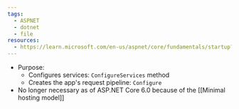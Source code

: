 ```yaml
---
tags:
  - ASPNET
  - dotnet
  - file
resources:
  - https://learn.microsoft.com/en-us/aspnet/core/fundamentals/startup?preserve-view=true&view=aspnetcore-5.0
---
```

- Purpose:
	- Configures services: `ConfigureServices` method
	- Creates the app's request pipeline: `Configure`
- No longer necessary as of ASP.NET Core 6.0 because of the [[Minimal hosting model]]